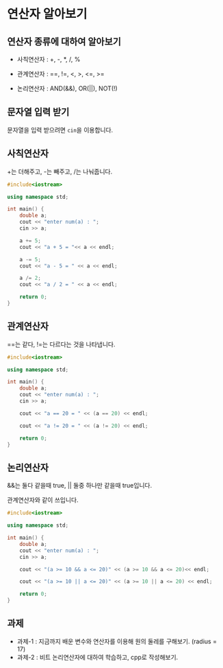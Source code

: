 # 연산자 알아보기

## 연산자 종류에 대하여 알아보기

* 사칙연산자 : +, -, *,  /,  %

* 관계연산자 : ==, !=,  <, >, <=, >=

* 논리연산자 : AND(&&), OR(||), NOT(!)

## 문자열 입력 받기

문자열을 입력 받으려면 ```cin```을 이용합니다.

## 사칙연산자

+는 더해주고, -는 빼주고, /는 나눠줍니다.

```C++
#include<iostream>

using namespace std;

int main() {
    double a;
    cout << "enter num(a) : ";
    cin >> a;

    a += 5;
    cout << "a + 5 = "<< a << endl;

    a -= 5;
    cout << "a - 5 = " << a << endl;

    a /= 2;
    cout << "a / 2 = " << a << endl;

    return 0;
}
```

## 관계연산자

==는 같다, !=는 다르다는 것을 나타냅니다.

```C++
#include<iostream>

using namespace std;

int main() {
    double a;
    cout << "enter num(a) : ";
    cin >> a;

    cout << "a == 20 = " << (a == 20) << endl;

    cout << "a != 20 = " << (a != 20) << endl;

    return 0;
}
```

## 논리연산자

&&는 둘다 같을때 true, || 둘중 하나만 같을때 true입니다.

관계연산자와 같이 쓰입니다.

```C++
#include<iostream>

using namespace std;

int main() {
    double a;
    cout << "enter num(a) : ";
    cin >> a;

    cout << "(a >= 10 && a <= 20)" << (a >= 10 && a <= 20)<< endl;

    cout << "(a >= 10 || a <= 20)" << (a >= 10 || a <= 20) << endl;

    return 0;
}
```

## 과제

* 과제-1 : 지금까지 배운 변수와 연산자를 이용해 원의 둘레를 구해보기. (radius = 17)
* 과제-2 : 비트 논리연산자에 대하여 학습하고, cpp로 작성해보기.